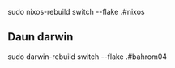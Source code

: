 sudo nixos-rebuild switch --flake .#nixos

## Daun darwin
sudo darwin-rebuild switch --flake .#bahrom04
